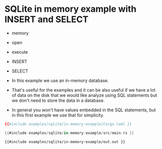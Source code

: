 # SQLite in memory example with INSERT and SELECT

* memory
* open
* execute
* INSERT
* SELECT

* In this example we use an in-memory database.
* That's useful for the examples and it can be also useful if we have a lot of data on the disk that we would like analyze using SQL statements but we don't need to store the data in a database.

* In general you won't have values embedded in the SQL statements, but in this first example we use that for simplicity.

```toml
{{#include examples/sqlite/in-memory-example/Cargo.toml }}
```

```rust
{{#include examples/sqlite/in-memory-example/src/main.rs }}
```

```
{{#include examples/sqlite/in-memory-example/out.out }}
```


